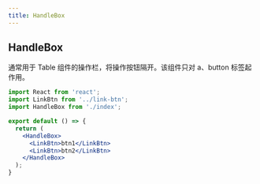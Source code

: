 ```yaml
---
title: HandleBox
---
```


## HandleBox

通常用于 Table 组件的操作栏，将操作按钮隔开。该组件只对 a、button 标签起作用。

```jsx
import React from 'react';
import LinkBtn from '../link-btn';
import HandleBox from './index';

export default () => {
  return (
    <HandleBox>
      <LinkBtn>btn1</LinkBtn>
      <LinkBtn>btn2</LinkBtn>
    </HandleBox>
  );
}
```

